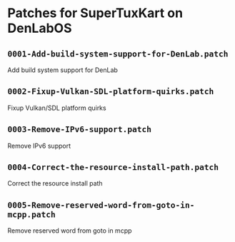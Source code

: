 # Patches for SuperTuxKart on DenLabOS

## `0001-Add-build-system-support-for-DenLab.patch`

Add build system support for DenLab


## `0002-Fixup-Vulkan-SDL-platform-quirks.patch`

Fixup Vulkan/SDL platform quirks


## `0003-Remove-IPv6-support.patch`

Remove IPv6 support


## `0004-Correct-the-resource-install-path.patch`

Correct the resource install path


## `0005-Remove-reserved-word-from-goto-in-mcpp.patch`

Remove reserved word from goto in mcpp


